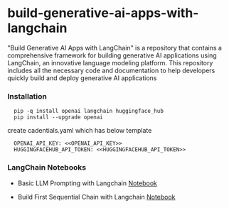 # build-generative-ai-apps-with-langchain

"Build Generative AI Apps with LangChain" is a repository that contains a comprehensive framework for building generative AI applications using LangChain, an innovative language modeling platform. This repository includes all the necessary code and documentation to help developers quickly build and deploy generative AI applications

### Installation
      pip -q install openai langchain huggingface_hub
      pip install --upgrade openai 
      
  create cadentials.yaml which has below template
            
      OPENAI_API_KEY: <<OPENAI_API_KEY>>
      HUGGINGFACEHUB_API_TOKEN: <<HUGGINGFACEHUB_API_TOKEN>>

### LangChain Notebooks
- Basic LLM Prompting with Langchain [Notebook](https://github.com/1zuu/build-generative-ai-apps-with-langchain/blob/main/LLM-Prompting-Basics.ipynb)

- Build First Sequential Chain with Langchain [Notebook](https://github.com/1zuu/build-generative-ai-apps-with-langchain/blob/main/The-First-Sequential-Chain.ipynb)
